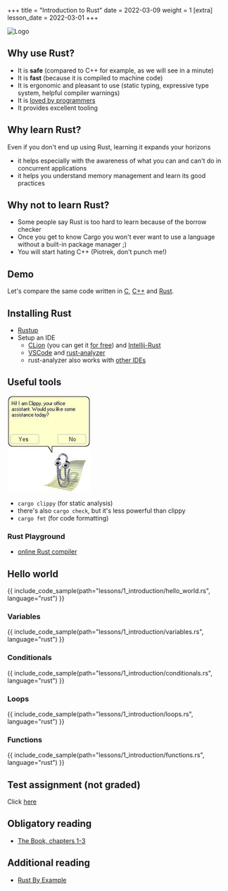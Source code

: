 +++
title = "Introduction to Rust"
date = 2022-03-09 
weight = 1
[extra]
lesson_date = 2022-03-01 
+++

![Logo](https://www.rust-lang.org/logos/rust-logo-blk.svg)

## Why use Rust?

- It is **safe** (compared to C++ for example, as we will see in a minute)
- It is **fast** (because it is compiled to machine code)
- It is ergonomic and pleasant to use (static typing, expressive type system, helpful compiler
  warnings)
- It
  is [loved by programmers](https://insights.stackoverflow.com/survey/2021#section-most-loved-dreaded-and-wanted-programming-scripting-and-markup-languages)
- It provides excellent tooling

## Why learn Rust?

Even if you don't end up using Rust, learning it expands your horizons

- it helps especially with the awareness of what you can and can't do in concurrent applications
- it helps you understand memory management and learn its good practices

## Why not to learn Rust?

- Some people say Rust is too hard to learn because of the borrow checker
- Once you get to know Cargo you won't ever want to use a language without a built-in package
  manager ;)
- You will start hating C++ (Piotrek, don't punch me!)

## Demo

Let's compare the same code written in [C](errors_demo.c), [C++](errors_demo.cpp)
and [Rust](errors_demo.rs).

## Installing Rust

- [Rustup](https://rustup.rs/)
- Setup an IDE
    - [CLion](https://www.jetbrains.com/clion/) (you can get
      it [for free](https://www.jetbrains.com/community/education/))
      and [Intellij-Rust](https://intellij-rust.github.io/)
    - [VSCode](https://code.visualstudio.com/)
      and [rust-analyzer](https://marketplace.visualstudio.com/items?itemName=matklad.rust-analyzer)
    - rust-analyzer also works
      with [other IDEs](https://rust-analyzer.github.io/manual.html#installation)

## Useful tools

![Clippy](clippy.jpg)

- `cargo clippy` (for static analysis)
- there's also `cargo check`, but it's less powerful than clippy
- `cargo fmt` (for code formatting)

### Rust Playground

- [online Rust compiler](https://play.rust-lang.org/)

## Hello world

{{ include_code_sample(path="lessons/1_introduction/hello_world.rs", language="rust") }}

### Variables

{{ include_code_sample(path="lessons/1_introduction/variables.rs", language="rust") }}

### Conditionals

{{ include_code_sample(path="lessons/1_introduction/conditionals.rs", language="rust") }}

### Loops

{{ include_code_sample(path="lessons/1_introduction/loops.rs", language="rust") }}

### Functions

{{ include_code_sample(path="lessons/1_introduction/functions.rs", language="rust") }}

## Test assignment (not graded)

Click [here](https://classroom.github.com/a/sFJOi1pT)

## Obligatory reading

- [The Book, chapters 1-3](https://doc.rust-lang.org/stable/book/)

## Additional reading

- [Rust By Example](https://doc.rust-lang.org/stable/rust-by-example/)
